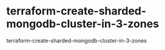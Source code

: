 # terraform-create-sharded-mongodb-cluster-in-3-zones
terraform-create-sharded-mongodb-cluster-in-3-zones

